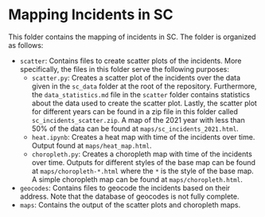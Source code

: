 # Mapping Incidents in SC

This folder contains the mapping of incidents in SC. The folder is organized as follows:
- `scatter`: Contains files to create scatter plots of the incidents. More specifically, the files in this folder serve the following purposes:
  - `scatter.py`: Creates a scatter plot of the incidents over the data given in the `sc_data` folder at the root of the repository.
    Furthermore, the `data_statistics.md` file in the `scatter` folder contains statistics about the data used to create the scatter plot.
    Lastly, the scatter plot for different years can be found in a zip file in this folder called `sc_incidents_scatter.zip`.
    A map of the 2021 year with less than 50% of the data can be found at `maps/sc_incidents_2021.html`. 
  - `heat.ipynb`: Creates a heat map with time of the incidents over time. Output found at `maps/heat_map.html`.
  - `choropleth.py`: Creates a choropleth map with time of the incidents over time. 
    Outputs for different styles of the base map can be found at `maps/choropleth-*.html` where the `*` is the style of the base map.
    A simple choropleth map can be found at `maps/choropleth.html`.
- `geocodes`: Contains files to geocode the incidents based on their address.
  Note that the database of geocodes is not fully complete.
- `maps`: Contains the output of the scatter plots and choropleth maps.